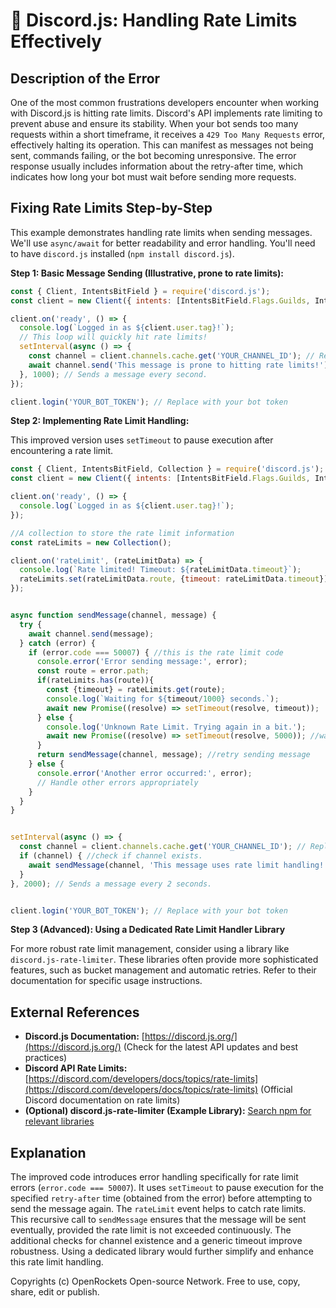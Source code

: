 # 🐞 Discord.js: Handling Rate Limits Effectively


## Description of the Error

One of the most common frustrations developers encounter when working with Discord.js is hitting rate limits. Discord's API implements rate limiting to prevent abuse and ensure its stability.  When your bot sends too many requests within a short timeframe, it receives a `429 Too Many Requests` error, effectively halting its operation. This can manifest as messages not being sent, commands failing, or the bot becoming unresponsive.  The error response usually includes information about the retry-after time, which indicates how long your bot must wait before sending more requests.


## Fixing Rate Limits Step-by-Step

This example demonstrates handling rate limits when sending messages.  We'll use `async/await` for better readability and error handling.  You'll need to have `discord.js` installed (`npm install discord.js`).

**Step 1: Basic Message Sending (Illustrative, prone to rate limits):**

```javascript
const { Client, IntentsBitField } = require('discord.js');
const client = new Client({ intents: [IntentsBitField.Flags.Guilds, IntentsBitField.Flags.GuildMessages] });

client.on('ready', () => {
  console.log(`Logged in as ${client.user.tag}!`);
  // This loop will quickly hit rate limits!
  setInterval(async () => {
    const channel = client.channels.cache.get('YOUR_CHANNEL_ID'); // Replace with your channel ID
    await channel.send('This message is prone to hitting rate limits!');
  }, 1000); // Sends a message every second.
});

client.login('YOUR_BOT_TOKEN'); // Replace with your bot token
```

**Step 2: Implementing Rate Limit Handling:**

This improved version uses `setTimeout` to pause execution after encountering a rate limit.

```javascript
const { Client, IntentsBitField, Collection } = require('discord.js');
const client = new Client({ intents: [IntentsBitField.Flags.Guilds, IntentsBitField.Flags.GuildMessages] });

client.on('ready', () => {
  console.log(`Logged in as ${client.user.tag}!`);
});

//A collection to store the rate limit information
const rateLimits = new Collection();

client.on('rateLimit', (rateLimitData) => {
  console.log(`Rate limited! Timeout: ${rateLimitData.timeout}`);
  rateLimits.set(rateLimitData.route, {timeout: rateLimitData.timeout}); //store timeout data
});


async function sendMessage(channel, message) {
  try {
    await channel.send(message);
  } catch (error) {
    if (error.code === 50007) { //this is the rate limit code
      console.error('Error sending message:', error);
      const route = error.path;
      if(rateLimits.has(route)){
        const {timeout} = rateLimits.get(route);
        console.log(`Waiting for ${timeout/1000} seconds.`);
        await new Promise((resolve) => setTimeout(resolve, timeout));
      } else {
        console.log('Unknown Rate Limit. Trying again in a bit.');
        await new Promise((resolve) => setTimeout(resolve, 5000)); //wait 5 seconds
      }
      return sendMessage(channel, message); //retry sending message
    } else {
      console.error('Another error occurred:', error);
      // Handle other errors appropriately
    }
  }
}


setInterval(async () => {
  const channel = client.channels.cache.get('YOUR_CHANNEL_ID'); // Replace with your channel ID
  if (channel) { //check if channel exists.
    await sendMessage(channel, 'This message uses rate limit handling!');
  }
}, 2000); // Sends a message every 2 seconds.


client.login('YOUR_BOT_TOKEN'); // Replace with your bot token

```

**Step 3 (Advanced): Using a Dedicated Rate Limit Handler Library**

For more robust rate limit management, consider using a library like `discord.js-rate-limiter`.  These libraries often provide more sophisticated features, such as bucket management and automatic retries.  Refer to their documentation for specific usage instructions.



## External References

* **Discord.js Documentation:** [https://discord.js.org/](https://discord.js.org/)  (Check for the latest API updates and best practices)
* **Discord API Rate Limits:** [https://discord.com/developers/docs/topics/rate-limits](https://discord.com/developers/docs/topics/rate-limits) (Official Discord documentation on rate limits)
* **(Optional) discord.js-rate-limiter (Example Library):** [Search npm for relevant libraries](https://www.npmjs.com/)


## Explanation

The improved code introduces error handling specifically for rate limit errors (`error.code === 50007`). It uses `setTimeout` to pause execution for the specified `retry-after` time (obtained from the error) before attempting to send the message again.  The `rateLimit` event helps to catch rate limits.  This recursive call to `sendMessage` ensures that the message will be sent eventually, provided the rate limit is not exceeded continuously. The additional checks for channel existence and a generic timeout improve robustness.  Using a dedicated library would further simplify and enhance this rate limit handling.


Copyrights (c) OpenRockets Open-source Network. Free to use, copy, share, edit or publish.

